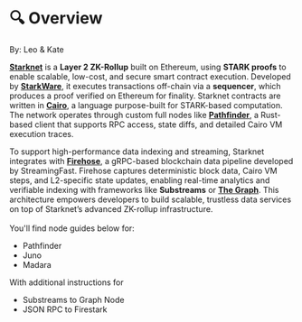 # 🔍 Overview

By: Leo & Kate

[**Starknet**](https://www.starknet.io/) is a **Layer 2 ZK-Rollup** built on Ethereum, using **STARK proofs** to enable scalable, low-cost, and secure smart contract execution. Developed by [**StarkWare**](https://www.starkware.co/), it executes transactions off-chain via a **sequencer**, which produces a proof verified on Ethereum for finality. Starknet contracts are written in [**Cairo**](https://www.cairo-lang.org/), a language purpose-built for STARK-based computation. The network operates through custom full nodes like [**Pathfinder**](https://github.com/eqlabs/pathfinder), a Rust-based client that supports RPC access, state diffs, and detailed Cairo VM execution traces.

To support high-performance data indexing and streaming, Starknet integrates with [**Firehose**](https://github.com/streamingfast/firehose-starknet), a gRPC-based blockchain data pipeline developed by StreamingFast. Firehose captures deterministic block data, Cairo VM steps, and L2-specific state updates, enabling real-time analytics and verifiable indexing with frameworks like **Substreams** or [**The Graph**](https://thegraph.com/). This architecture empowers developers to build scalable, trustless data services on top of Starknet’s advanced ZK-rollup infrastructure.\
\
You'll find node guides below for:

* Pathfinder
* Juno
* Madara

With additional instructions for

* Substreams to Graph Node
* JSON RPC to Firestark
